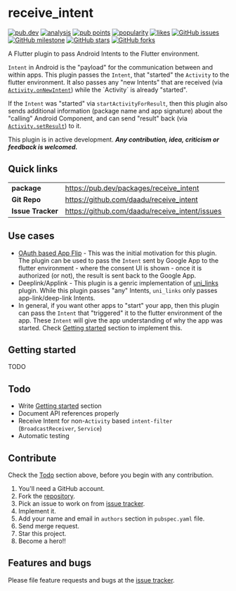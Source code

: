 # receive_intent

[![pub.dev](https://img.shields.io/pub/v/receive_intent?logo=dart)](https://pub.dev/packages/receive_intent)
[![analysis](https://github.com/daadu/receive_intent/workflows/analysis/badge.svg)](https://github.com/daadu/receive_intent/actions?query=workflow%3Aanalysis)
[![pub points](https://badges.bar/receive_intent/pub%20points)](https://pub.dev/packages/receive_intent/score)
[![popularity](https://badges.bar/receive_intent/popularity)](https://pub.dev/packages/receive_intent/score)
[![likes](https://badges.bar/receive_intent/likes)](https://pub.dev/packages/receive_intent/score)
[![GitHub issues](https://img.shields.io/github/issues/daadu/receive_intent?logo=github)](https://github.com/daadu/receive_intent/issues)
[![GitHub milestone](https://img.shields.io/github/milestones/progress-percent/daadu/receive_intent/1?logo=github)](https://github.com/daadu/receive_intent/milestone/1)
[![GitHub stars](https://img.shields.io/github/stars/daadu/receive_intent?logo=github)](https://github.com/daadu/receive_intent/stargazers)
[![GitHub forks](https://img.shields.io/github/forks/daadu/receive_intent?logo=github)](https://github.com/daadu/receive_intent/network)

A Flutter plugin to pass Android Intents to the Flutter environment.

`Intent` in Android is the "payload" for the communication between and within apps. This plugin passes the `Intent`, that "started"  the `Activity` to the flutter environment. It also passes any "new Intents" that are received (via [`Activity.onNewIntent`](https://developer.android.com/reference/android/app/Activity#onNewIntent(android.content.Intent))) while the `Activity` is already "started".

If the `Intent` was "started" via `startActivityForResult`, then this plugin also sends additional information (package name and app signature) about the "calling" Android Component, and can send "result" back (via [`Activity.setResult`](https://developer.android.com/reference/android/app/Activity#setResult(int))) to it.

This plugin is in active development.
___Any contribution, idea, criticism or feedback is welcomed.___

## Quick links
| | |
|-|-|
| __package__ | https://pub.dev/packages/receive_intent |
| __Git Repo__  | https://github.com/daadu/receive_intent |
| __Issue Tracker__ | https://github.com/daadu/receive_intent/issues |


## Use cases
- [OAuth based App Flip](https://developers.google.com/identity/account-linking/app-flip-overview) - This was the initial motivation for this plugin. The plugin can be used to pass the `Intent` sent by Google App to the flutter environment - where the consent UI is shown - once it is authorized (or not), the result is sent back to the Google App.
- Deeplink/Applink - This plugin is a genric implementation of [uni_links](https://pub.dev/packages/uni_links) plugin. While this plugin passes "any" Intents, `uni_links` only passes app-link/deep-link Intents.
- In general, if you want other apps to "start" your app, then this plugin can pass the `Intent` that "triggered" it to the flutter environment of the app. These `Intent` will give the app understanding of why the app was started. Check [Getting started](#getting-started) section to implement this.

## Getting started
TODO

## Todo
- Write [Getting started](#getting-started) section
- Document API references properly
- Receive Intent for non-`Activity` based `intent-filter` (`BroadcastReceiver`, `Service`)
- Automatic testing

## Contribute
Check the [Todo](#todo) section above, before you begin with any contribution.

1. You'll need a GitHub account.
2. Fork the [repository](https://github.com/daadu/receive_intent).
3. Pick an issue to work on from [issue tracker](https://github.com/daadu/receive_intent/issues).
4. Implement it.
5. Add your name and email in `authors` section in `pubspec.yaml` file.
6. Send merge request.
7. Star this project.
8. Become a hero!!

## Features and bugs
Please file feature requests and bugs at the [issue tracker](https://github.com/daadu/receive_intent/issues).
